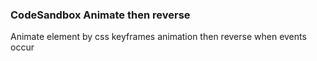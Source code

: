 ### CodeSandbox Animate then reverse

Animate element by css keyframes animation then reverse when events occur
